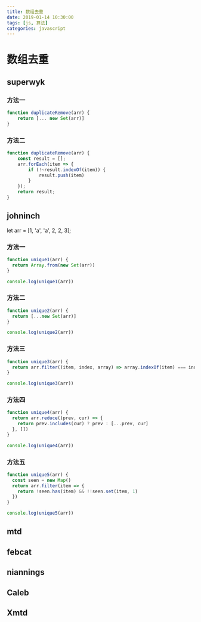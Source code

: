 ```yaml
---
title: 数组去重
date: 2019-01-14 10:30:00
tags: [js, 算法]
categories: javascript
---
```


# 数组去重

## superwyk
### 方法一
```js
function duplicateRemove(arr) {
    return [... new Set(arr)]
}
```

### 方法二
```js
function duplicateRemove(arr) {
    const result = [];
    arr.forEach(item => {
        if (!~result.indexOf(item)) {
            result.push(item)
        }
    });
    return result;
}
```

## johninch

let arr = [1, 'a', 'a', 2, 2, 3];

### 方法一
```js
function unique1(arr) {
  return Array.from(new Set(arr))
}

console.log(unique1(arr))
```

### 方法二
```js
function unique2(arr) {
  return [...new Set(arr)]
}

console.log(unique2(arr))
```

### 方法三
```js
function unique3(arr) {
  return arr.filter((item, index, array) => array.indexOf(item) === index)
}

console.log(unique3(arr))
```

### 方法四
```js
function unique4(arr) {
  return arr.reduce((prev, cur) => {
    return prev.includes(cur) ? prev : [...prev, cur]
  }, [])
}

console.log(unique4(arr))
```

### 方法五
```js
function unique5(arr) {
  const seen = new Map()
  return arr.filter(item => {
    return !seen.has(item) && !!seen.set(item, 1)
  })
}

console.log(unique5(arr))
```

## mtd

## febcat

## niannings

## Caleb

## Xmtd

